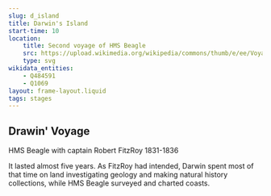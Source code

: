 ```yaml
---
slug: d_island
title: Darwin's Island
start-time: 10
location:
    title: Second voyage of HMS Beagle
    src: https://upload.wikimedia.org/wikipedia/commons/thumb/e/ee/Voyage_of_the_Beagle-en.svg/1200px-Voyage_of_the_Beagle-en.svg.png
    type: svg
wikidata_entities:
    - Q484591
    - Q1069
layout: frame-layout.liquid
tags: stages
---
```


## Drawin' Voyage
HMS Beagle with captain Robert FitzRoy 1831-1836

It lasted almost five years. As FitzRoy had intended, Darwin spent most of that time on land investigating geology and making natural history collections, while HMS Beagle surveyed and charted coasts.

